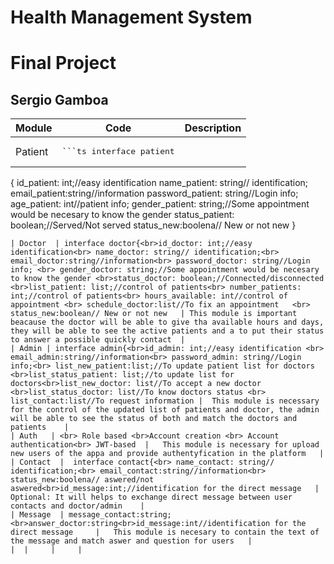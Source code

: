 # Health Management System
# Final Project
## Sergio Gamboa

| Module   | Code |Description |
| ---------------- | :--: | ---: |
| Patient  | <pre>```ts interface patient
{
    id_patient: int;//easy identification
    name_patient: string// identification;
    email_patient:string//information
    password_patient: string//Login info;
    age_patient:  int//patient info;
    gender_patient: string;//Some appointment would be necesary to know the gender
    status_patient: boolean;//Served/Not served
    status_new:boolena// New or not new
}
```</pre>|    This module is necessary beacause it will be the main user of the app, we need a way to identication, that provide us the main information about the user and a way to login into the system. |
| Doctor  | interface doctor{<br>id_doctor: int;//easy identification<br> name_doctor: string// identification;<br> email_doctor:string//information<br> password_doctor: string//Login info; <br> gender_doctor: string;//Some appointment would be necesary to know the gender <br>status_doctor: boolean;//Connected/disconnected <br>list_patient: list;//control of patients<br> number_patients: int;//control of patients<br> hours_available: int//control of appointment <br> schedule_doctor:list//To fix an appointment   <br> status_new:boolean// New or not new   | This module is important beacause the doctor will be able to give tha available hours and days, they will be able to see the active patients and a to put their status to answer a possible quickly contact  |
| Admin | interface admin{<br>id_admin: int;//easy identification <br> email_admin:string//information<br> password_admin: string//Login info;<br> list_new_patient:list;//To update patient list for doctors <br>list_status_patient: list;//to update list for doctors<br>list_new_doctor: list//To accept a new doctor  <br>list_status_doctor: list//To know doctors status <br> list_contact:list//To request information |  This module is necessary for the control of the updated list of patients and doctor, the admin will be able to see the status of both and match the doctors and patients    |
| Auth   | <br> Role based <br>Account creation <br> Account authentication<br> JWT-based  |   This module is necessary for upload new users of the appa and provide authentyfication in the platform   |
| Contact  |  interface contact{<br> name_contact: string// identification;<br> email_contact:string//information<br> status_new:boolena// aswered/not aswered<br>id_message:int;//identification for the direct message   |  Optional: It will helps to exchange direct message between user contacts and doctor/admin    |
| Message  | message_contact:string;<br>answer_doctor:string<br>id_message:int//identification for the direct message     |   This module is necesary to contain the text of the message and match aswer and question for users   |
|  |     |     |

